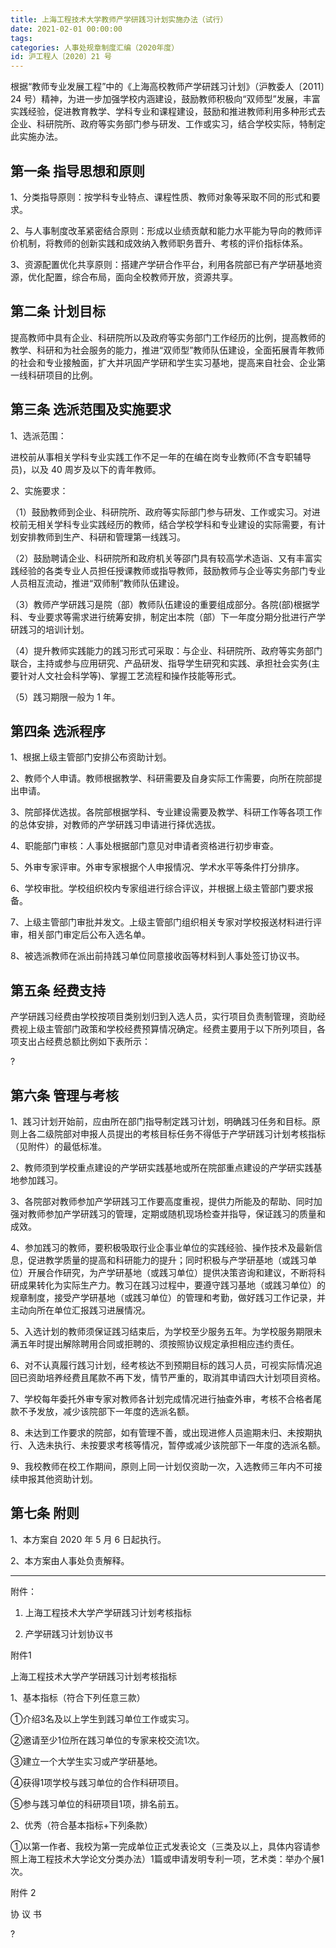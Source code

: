 ```yaml
---
title: 上海工程技术大学教师产学研践习计划实施办法（试行）
date: 2021-02-01 00:00:00
tags: 
categories: 人事处规章制度汇编（2020年度）
id: 沪工程人〔2020〕21 号
---
```


根据“教师专业发展工程”中的《上海高校教师产学研践习计划》（沪教委人〔2011〕24 号）精神，为进一步加强学校内涵建设，鼓励教师积极向“双师型”发展，丰富实践经验，促进教育教学、学科专业和课程建设，鼓励和推进教师利用多种形式去企业、科研院所、政府等实务部门参与研发、工作或实习，结合学校实际，特制定此实施办法。

## 第一条 指导思想和原则

1、分类指导原则：按学科专业特点、课程性质、教师对象等采取不同的形式和要求。

2、与人事制度改革紧密结合原则：形成以业绩贡献和能力水平能为导向的教师评价机制，将教师的创新实践和成效纳入教师职务晋升、考核的评价指标体系。

3、资源配置优化共享原则：搭建产学研合作平台，利用各院部已有产学研基地资源，优化配置，综合布局，面向全校教师开放，资源共享。

## 第二条 计划目标

提高教师中具有企业、科研院所以及政府等实务部门工作经历的比例，提高教师的教学、科研和为社会服务的能力，推进“双师型”教师队伍建设，全面拓展青年教师的社会和专业接触面，扩大并巩固产学研和学生实习基地，提高来自社会、企业第一线科研项目的比例。

## 第三条 选派范围及实施要求

1、选派范围：

进校前从事相关学科专业实践工作不足一年的在编在岗专业教师(不含专职辅导员)，以及 40 周岁及以下的青年教师。

2、实施要求：

（1）鼓励教师到企业、科研院所、政府等实际部门参与研发、工作或实习。对进校前无相关学科专业实践经历的教师，结合学校学科和专业建设的实际需要，有计划安排教师到生产、科研和管理第一线践习。

（2）鼓励聘请企业、科研院所和政府机关等邵门具有较高学术造诣、又有丰富实践经验的各类专业人员担任授课教师或指导教师，鼓励教师与企业等实务部门专业人员相互流动，推进“双师制”教师队伍建设。

（3）教师产学研践习是院（部）教师队伍建设的重要组成部分。各院(部)根据学科、专业要求等需求进行统筹安排，制定出本院（部）下一年度分期分批进行产学研践习的培训计划。

（4）提升教师实践能力的践习形式可采取：与企业、科研院所、政府等实务部门联合，主持或参与应用研究、产品研发、指导学生研究和实践、承担社会实务(主要针对人文社会科学等)、掌握工艺流程和操作技能等形式。

（5）践习期限一般为 1 年。

## 第四条 选派程序

1、根据上级主管部门安排公布资助计划。

2、教师个人申请。教师根据教学、科研需要及自身实际工作需要，向所在院部提出申请。

3、院部择优选拔。各院部根据学科、专业建设需要及教学、科研工作等各项工作的总体安排，对教师的产学研践习申请进行择优选拔。

4、职能部门审核：人事处根据部门意见对申请者资格进行初步审查。

5、外审专家评审。外审专家根据个人申报情况、学术水平等条件打分排序。

6、学校审批。学校组织校内专家组进行综合评议，并根据上级主管部门要求报备。

7、上级主管部门审批并发文。上级主管部门组织相关专家对学校报送材料进行评审，相关部门审定后公布入选名单。

8、被选派教师在派出前持践习单位同意接收函等材料到人事处签订协议书。

## 第五条 经费支持

产学研践习经费由学校按项目类别划归到入选人员，实行项目负责制管理，资助经费视上级主管部门政策和学校经费预算情况确定。经费主要用于以下所列项目，各项支出占经费总额比例如下表所示：

?

## 第六条 管理与考核

1、践习计划开始前，应由所在部门指导制定践习计划，明确践习任务和目标。原则上各二级院部对申报人员提出的考核目标任务不得低于产学研践习计划考核指标（见附件）的最低标准。

2、教师须到学校重点建设的产学研实践基地或所在院部重点建设的产学研实践基地参加践习。

3、各院部对教师参加产学研践习工作要高度重视，提供力所能及的帮助、同时加强对教师参加产学研践习的管理，定期或随机现场检查并指导，保证践习的质量和成效。

4、参加践习的教师，要积极吸取行业企事业单位的实践经验、操作技术及最新信息，促进教学质量的提高和科研能力的提升；同时积极与产学研基地（或践习单位）开展合作研究，为产学研基地（或践习单位）提供决策咨询和建议，不断将科研成果转化为实际生产力。教习在践习过程中，要遵守践习基地（或践习单位）的规章制度，接受产学研基地（或践习单位）的管理和考勤，做好践习工作记录，并主动向所在单位汇报践习进展情况。

5、入选计划的教师须保证践习结束后，为学校至少服务五年。为学校服务期限未满五年时提出解除聘用合同或拒聘的、须按照协议规定承担相应违约责任。

6、对不认真履行践习计划，经考核达不到预期目标的践习人员，可视实际情况追回已资助培养经费且尾款不再下发，情节严重的，取消其申请四大计划项目资格。

7、学校每年委托外审专家对教师各计划完成情况进行抽查外审，考核不合格者尾款不予发放，减少该院部下一年度的选派名额。

8、未达到工作要求的院部，如有管理不善，或出现进修人员逾期未归、未按期执行、入选未执行、未按要求考核等情况，暂停或减少该院部下一年度的选派名额。

9、我校教师在校工作期间，原则上同一计划仅资助一次，入选教师三年内不可接续申报其他资助计划。

## 第七条 附则

1、本方案自 2020 年 5 月 6 日起执行。

2、本方案由人事处负责解释。

---

附件：

1. 上海工程技术大学产学研践习计划考核指标

2. 产学研践习计划协议书

附件1

上海工程技术大学产学研践习计划考核指标

1、基本指标（符合下列任意三款）

①介绍3名及以上学生到践习单位工作或实习。

②邀请至少1位所在践习单位的专家来校交流1次。

③建立一个大学生实习或产学研基地。

④获得1项学校与践习单位的合作科研项目。

⑤参与践习单位的科研项目1项，排名前五。

2、优秀（符合基本指标+下列条款）

①以第一作者、我校为第一完成单位正式发表论文（三类及以上，具体内容请参照上海工程技术大学论文分类办法）1篇或申请发明专利一项，艺术类：举办个展1次。

附件 2

协 议 书

?
